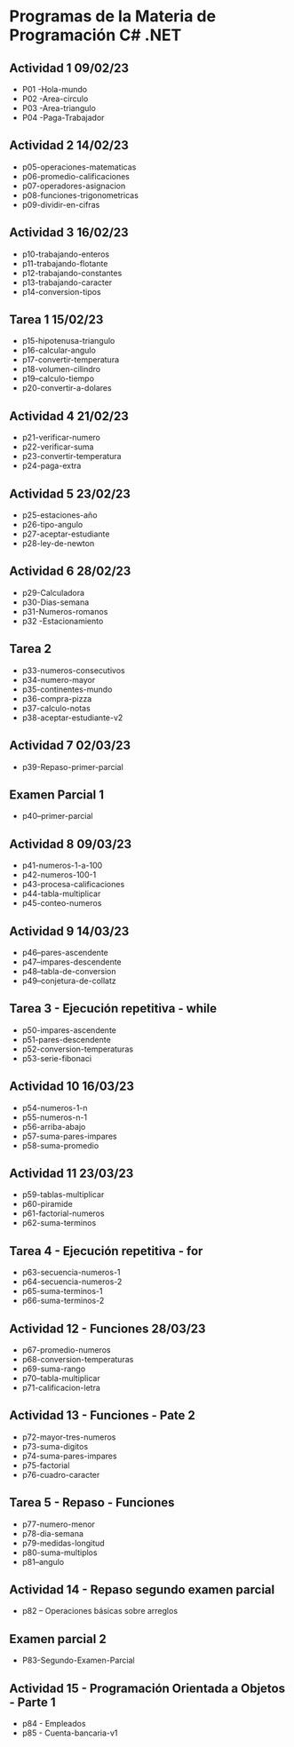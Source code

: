 # Programas de la Materia de Programación C# .NET

## Actividad 1 09/02/23
- P01 -Hola-mundo
- P02 -Area-circulo
- P03 -Area-triangulo
- P04 -Paga-Trabajador

## Actividad 2 14/02/23
- p05-operaciones-matematicas
- p06-promedio-calificaciones
- p07-operadores-asignacion 
- p08-funciones-trigonometricas
- p09-dividir-en-cifras

## Actividad 3 16/02/23
- p10-trabajando-enteros
- p11-trabajando-flotante
- p12-trabajando-constantes
- p13-trabajando-caracter
- p14-conversion-tipos

## Tarea 1 15/02/23
- p15-hipotenusa-triangulo
- p16-calcular-angulo
- p17-convertir-temperatura 
- p18-volumen-cilindro 
- p19–calculo-tiempo
- p20-convertir-a-dolares

## Actividad 4 21/02/23
- p21-verificar-numero
- p22-verificar-suma 
- p23-convertir-temperatura
- p24-paga-extra

## Actividad 5 23/02/23
- p25-estaciones-año
- p26-tipo-angulo
- p27-aceptar-estudiante
- p28-ley-de-newton 

## Actividad 6 28/02/23
- p29-Calculadora
- p30-Dias-semana
- p31-Numeros-romanos
- p32 -Estacionamiento

## Tarea 2 
- p33-numeros-consecutivos
- p34-numero-mayor
- p35-continentes-mundo
- p36-compra-pizza
- p37-calculo-notas
- p38-aceptar-estudiante-v2

## Actividad 7 02/03/23
- p39-Repaso-primer-parcial

## Examen Parcial 1
- p40–primer-parcial

## Actividad 8 09/03/23
- p41-numeros-1-a-100
- p42-numeros-100-1
- p43-procesa-calificaciones    
- p44-tabla-multiplicar 
- p45-conteo-numeros

## Actividad 9 14/03/23
- p46–pares-ascendente
- p47–impares-descendente
- p48–tabla-de-conversion
- p49–conjetura-de-collatz

## Tarea 3 - Ejecución repetitiva - while
- p50-impares-ascendente 
- p51-pares-descendente
- p52-conversion-temperaturas
- p53-serie-fibonaci

## Actividad 10 16/03/23
- p54-numeros-1-n
- p55-numeros-n-1
- p56-arriba-abajo 
- p57-suma-pares-impares
- p58-suma-promedio 

## Actividad 11 23/03/23
- p59-tablas-multiplicar
- p60-piramide
- p61-factorial-numeros
- p62-suma-terminos 

## Tarea 4 - Ejecución repetitiva - for
- p63-secuencia-numeros-1
- p64-secuencia-numeros-2
- p65-suma-terminos-1
- p66-suma-terminos-2

## Actividad 12 - Funciones 28/03/23
- p67-promedio-numeros
- p68-conversion-temperaturas
- p69-suma-rango
- p70–tabla-multiplicar
- p71-calificacion-letra

## Actividad 13 - Funciones - Pate 2
- p72-mayor-tres-numeros
- p73-suma-digitos
- p74-suma-pares-impares
- p75-factorial
- p76-cuadro-caracter 

## Tarea 5 - Repaso - Funciones
- p77-numero-menor 
- p78-dia-semana
- p79-medidas-longitud 
- p80-suma-multiplos
- p81–angulo

## Actividad 14 - Repaso segundo examen parcial
- p82 – Operaciones básicas sobre arreglos

## Examen parcial 2
- P83-Segundo-Examen-Parcial

## Actividad 15 - Programación Orientada a Objetos - Parte 1
- p84 - Empleados
- p85 - Cuenta-bancaria-v1
